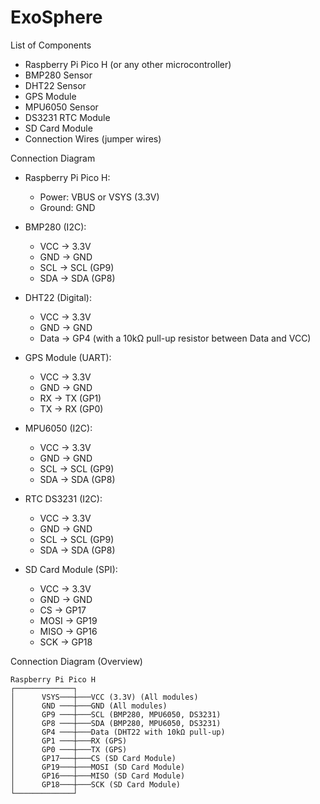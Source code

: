 # ExoSphere
List of Components

- Raspberry Pi Pico H (or any other microcontroller)
- BMP280 Sensor
- DHT22 Sensor
- GPS Module
- MPU6050 Sensor
- DS3231 RTC Module
- SD Card Module
- Connection Wires (jumper wires)

Connection Diagram

- Raspberry Pi Pico H:
  - Power: VBUS or VSYS (3.3V)
  - Ground: GND

- BMP280 (I2C):
  - VCC → 3.3V
  - GND → GND
  - SCL → SCL (GP9)
  - SDA → SDA (GP8)

- DHT22 (Digital):
  - VCC → 3.3V
  - GND → GND
  - Data → GP4 (with a 10kΩ pull-up resistor between Data and VCC)

- GPS Module (UART):
  - VCC → 3.3V
  - GND → GND
  - RX → TX (GP1)
  - TX → RX (GP0)

- MPU6050 (I2C):
  - VCC → 3.3V
  - GND → GND
  - SCL → SCL (GP9)
  - SDA → SDA (GP8)

- RTC DS3231 (I2C):
  - VCC → 3.3V
  - GND → GND
  - SCL → SCL (GP9)
  - SDA → SDA (GP8)

- SD Card Module (SPI):
  - VCC → 3.3V
  - GND → GND
  - CS → GP17
  - MOSI → GP19
  - MISO → GP16
  - SCK → GP18

Connection Diagram (Overview)
```text
Raspberry Pi Pico H
┌─────────────┐
│      VSYS───┼───VCC (3.3V) (All modules)
│      GND ───┼───GND (All modules)
│      GP9 ───┼───SCL (BMP280, MPU6050, DS3231)
│      GP8 ───┼───SDA (BMP280, MPU6050, DS3231)
│      GP4 ───┼───Data (DHT22 with 10kΩ pull-up)
│      GP1 ───┼───RX (GPS)
│      GP0 ───┼───TX (GPS)
│      GP17───┼───CS (SD Card Module)
│      GP19───┼───MOSI (SD Card Module)
│      GP16───┼───MISO (SD Card Module)
│      GP18───┼───SCK (SD Card Module)
└─────────────┘
```
